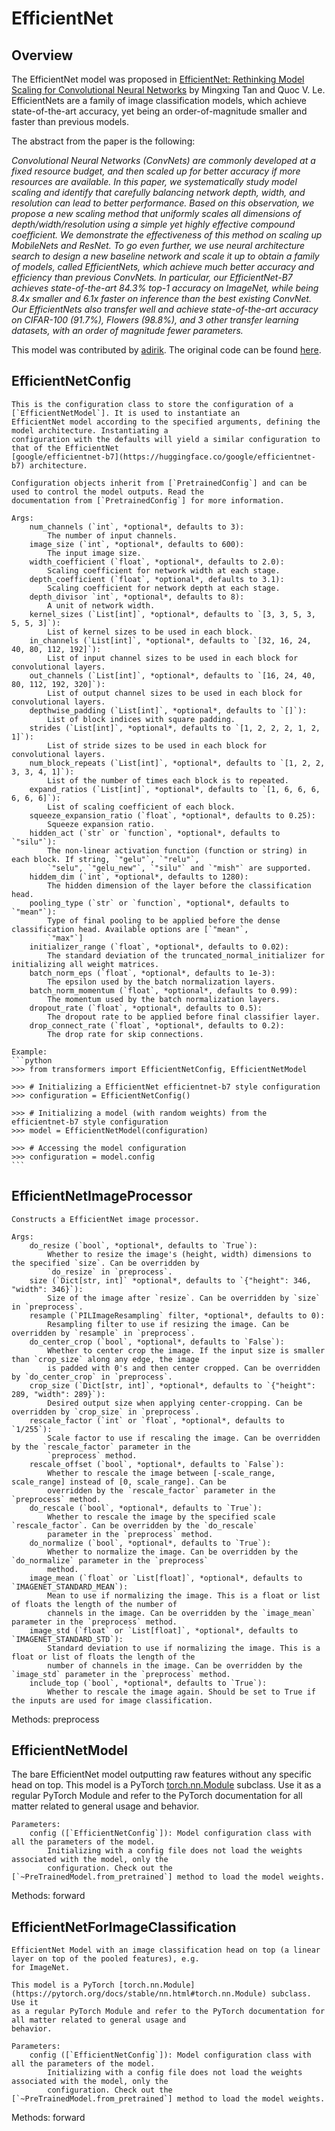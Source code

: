 <!--Copyright 2023 The HuggingFace Team. All rights reserved.

Licensed under the Apache License, Version 2.0 (the "License"); you may not use this file except in compliance with
the License. You may obtain a copy of the License at

http://www.apache.org/licenses/LICENSE-2.0

Unless required by applicable law or agreed to in writing, software distributed under the License is distributed on
an "AS IS" BASIS, WITHOUT WARRANTIES OR CONDITIONS OF ANY KIND, either express or implied. See the License for the
specific language governing permissions and limitations under the License.

⚠️ Note that this file is in Markdown but contain specific syntax for our doc-builder (similar to MDX) that may not be
rendered properly in your Markdown viewer.

-->

# EfficientNet

## Overview

The EfficientNet model was proposed in [EfficientNet: Rethinking Model Scaling for Convolutional Neural Networks](https://arxiv.org/abs/1905.11946) 
by Mingxing Tan and Quoc V. Le. EfficientNets are a family of image classification models, which achieve state-of-the-art accuracy, yet being an order-of-magnitude smaller and faster than previous models.

The abstract from the paper is the following:

*Convolutional Neural Networks (ConvNets) are commonly developed at a fixed resource budget, and then scaled up for better accuracy if more resources are available. In this paper, we systematically study model scaling and identify that carefully balancing network depth, width, and resolution can lead to better performance. Based on this observation, we propose a new scaling method that uniformly scales all dimensions of depth/width/resolution using a simple yet highly effective compound coefficient. We demonstrate the effectiveness of this method on scaling up MobileNets and ResNet.
To go even further, we use neural architecture search to design a new baseline network and scale it up to obtain a family of models, called EfficientNets, which achieve much better accuracy and efficiency than previous ConvNets. In particular, our EfficientNet-B7 achieves state-of-the-art 84.3% top-1 accuracy on ImageNet, while being 8.4x smaller and 6.1x faster on inference than the best existing ConvNet. Our EfficientNets also transfer well and achieve state-of-the-art accuracy on CIFAR-100 (91.7%), Flowers (98.8%), and 3 other transfer learning datasets, with an order of magnitude fewer parameters.*

This model was contributed by [adirik](https://huggingface.co/adirik).
The original code can be found [here](https://github.com/tensorflow/tpu/tree/master/models/official/efficientnet).


## EfficientNetConfig


    This is the configuration class to store the configuration of a [`EfficientNetModel`]. It is used to instantiate an
    EfficientNet model according to the specified arguments, defining the model architecture. Instantiating a
    configuration with the defaults will yield a similar configuration to that of the EfficientNet
    [google/efficientnet-b7](https://huggingface.co/google/efficientnet-b7) architecture.

    Configuration objects inherit from [`PretrainedConfig`] and can be used to control the model outputs. Read the
    documentation from [`PretrainedConfig`] for more information.

    Args:
        num_channels (`int`, *optional*, defaults to 3):
            The number of input channels.
        image_size (`int`, *optional*, defaults to 600):
            The input image size.
        width_coefficient (`float`, *optional*, defaults to 2.0):
            Scaling coefficient for network width at each stage.
        depth_coefficient (`float`, *optional*, defaults to 3.1):
            Scaling coefficient for network depth at each stage.
        depth_divisor `int`, *optional*, defaults to 8):
            A unit of network width.
        kernel_sizes (`List[int]`, *optional*, defaults to `[3, 3, 5, 3, 5, 5, 3]`):
            List of kernel sizes to be used in each block.
        in_channels (`List[int]`, *optional*, defaults to `[32, 16, 24, 40, 80, 112, 192]`):
            List of input channel sizes to be used in each block for convolutional layers.
        out_channels (`List[int]`, *optional*, defaults to `[16, 24, 40, 80, 112, 192, 320]`):
            List of output channel sizes to be used in each block for convolutional layers.
        depthwise_padding (`List[int]`, *optional*, defaults to `[]`):
            List of block indices with square padding.
        strides (`List[int]`, *optional*, defaults to `[1, 2, 2, 2, 1, 2, 1]`):
            List of stride sizes to be used in each block for convolutional layers.
        num_block_repeats (`List[int]`, *optional*, defaults to `[1, 2, 2, 3, 3, 4, 1]`):
            List of the number of times each block is to repeated.
        expand_ratios (`List[int]`, *optional*, defaults to `[1, 6, 6, 6, 6, 6, 6]`):
            List of scaling coefficient of each block.
        squeeze_expansion_ratio (`float`, *optional*, defaults to 0.25):
            Squeeze expansion ratio.
        hidden_act (`str` or `function`, *optional*, defaults to `"silu"`):
            The non-linear activation function (function or string) in each block. If string, `"gelu"`, `"relu"`,
            `"selu", `"gelu_new"`, `"silu"` and `"mish"` are supported.
        hiddem_dim (`int`, *optional*, defaults to 1280):
            The hidden dimension of the layer before the classification head.
        pooling_type (`str` or `function`, *optional*, defaults to `"mean"`):
            Type of final pooling to be applied before the dense classification head. Available options are [`"mean"`,
            `"max"`]
        initializer_range (`float`, *optional*, defaults to 0.02):
            The standard deviation of the truncated_normal_initializer for initializing all weight matrices.
        batch_norm_eps (`float`, *optional*, defaults to 1e-3):
            The epsilon used by the batch normalization layers.
        batch_norm_momentum (`float`, *optional*, defaults to 0.99):
            The momentum used by the batch normalization layers.
        dropout_rate (`float`, *optional*, defaults to 0.5):
            The dropout rate to be applied before final classifier layer.
        drop_connect_rate (`float`, *optional*, defaults to 0.2):
            The drop rate for skip connections.

    Example:
    ```python
    >>> from transformers import EfficientNetConfig, EfficientNetModel

    >>> # Initializing a EfficientNet efficientnet-b7 style configuration
    >>> configuration = EfficientNetConfig()

    >>> # Initializing a model (with random weights) from the efficientnet-b7 style configuration
    >>> model = EfficientNetModel(configuration)

    >>> # Accessing the model configuration
    >>> configuration = model.config
    ```

## EfficientNetImageProcessor


    Constructs a EfficientNet image processor.

    Args:
        do_resize (`bool`, *optional*, defaults to `True`):
            Whether to resize the image's (height, width) dimensions to the specified `size`. Can be overridden by
            `do_resize` in `preprocess`.
        size (`Dict[str, int]` *optional*, defaults to `{"height": 346, "width": 346}`):
            Size of the image after `resize`. Can be overridden by `size` in `preprocess`.
        resample (`PILImageResampling` filter, *optional*, defaults to 0):
            Resampling filter to use if resizing the image. Can be overridden by `resample` in `preprocess`.
        do_center_crop (`bool`, *optional*, defaults to `False`):
            Whether to center crop the image. If the input size is smaller than `crop_size` along any edge, the image
            is padded with 0's and then center cropped. Can be overridden by `do_center_crop` in `preprocess`.
        crop_size (`Dict[str, int]`, *optional*, defaults to `{"height": 289, "width": 289}`):
            Desired output size when applying center-cropping. Can be overridden by `crop_size` in `preprocess`.
        rescale_factor (`int` or `float`, *optional*, defaults to `1/255`):
            Scale factor to use if rescaling the image. Can be overridden by the `rescale_factor` parameter in the
            `preprocess` method.
        rescale_offset (`bool`, *optional*, defaults to `False`):
            Whether to rescale the image between [-scale_range, scale_range] instead of [0, scale_range]. Can be
            overridden by the `rescale_factor` parameter in the `preprocess` method.
        do_rescale (`bool`, *optional*, defaults to `True`):
            Whether to rescale the image by the specified scale `rescale_factor`. Can be overridden by the `do_rescale`
            parameter in the `preprocess` method.
        do_normalize (`bool`, *optional*, defaults to `True`):
            Whether to normalize the image. Can be overridden by the `do_normalize` parameter in the `preprocess`
            method.
        image_mean (`float` or `List[float]`, *optional*, defaults to `IMAGENET_STANDARD_MEAN`):
            Mean to use if normalizing the image. This is a float or list of floats the length of the number of
            channels in the image. Can be overridden by the `image_mean` parameter in the `preprocess` method.
        image_std (`float` or `List[float]`, *optional*, defaults to `IMAGENET_STANDARD_STD`):
            Standard deviation to use if normalizing the image. This is a float or list of floats the length of the
            number of channels in the image. Can be overridden by the `image_std` parameter in the `preprocess` method.
        include_top (`bool`, *optional*, defaults to `True`):
            Whether to rescale the image again. Should be set to True if the inputs are used for image classification.
    

Methods: preprocess

## EfficientNetModel

The bare EfficientNet model outputting raw features without any specific head on top.
    This model is a PyTorch [torch.nn.Module](https://pytorch.org/docs/stable/nn.html#torch.nn.Module) subclass. Use it
    as a regular PyTorch Module and refer to the PyTorch documentation for all matter related to general usage and
    behavior.

    Parameters:
        config ([`EfficientNetConfig`]): Model configuration class with all the parameters of the model.
            Initializing with a config file does not load the weights associated with the model, only the
            configuration. Check out the [`~PreTrainedModel.from_pretrained`] method to load the model weights.


Methods: forward

## EfficientNetForImageClassification


    EfficientNet Model with an image classification head on top (a linear layer on top of the pooled features), e.g.
    for ImageNet.
    
    This model is a PyTorch [torch.nn.Module](https://pytorch.org/docs/stable/nn.html#torch.nn.Module) subclass. Use it
    as a regular PyTorch Module and refer to the PyTorch documentation for all matter related to general usage and
    behavior.

    Parameters:
        config ([`EfficientNetConfig`]): Model configuration class with all the parameters of the model.
            Initializing with a config file does not load the weights associated with the model, only the
            configuration. Check out the [`~PreTrainedModel.from_pretrained`] method to load the model weights.


Methods: forward

